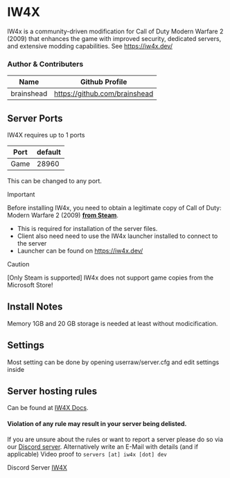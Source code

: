 # IW4X

IW4x is a community-driven modification for Call of Duty Modern Warfare 2 (2009) that enhances the game with improved security, dedicated servers, and extensive modding capabilities.
See https://iw4x.dev/

 ### Author & Contributers
| Name        | Github Profile  |
| ------------- |-------------|
|   brainshead   | https://github.com/brainshead |

## Server Ports

IW4X requires up to 1 ports

| Port    | default       |
|---------|---------------|
| Game    | 28960         |

This can be changed to any port.


> [!IMPORTANT]
>
> Before installing IW4x, you need to obtain a legitimate copy of Call of Duty: Modern Warfare 2 (2009) [__from Steam__](https://store.steampowered.com/app/10180/Call_of_Duty_Modern_Warfare_2_2009/).
> - This is required for installation of the server files.
> - Client also need need to use the IW4x launcher installed to connect to the server
> - Launcher can be found on https://iw4x.dev/ 

> [!CAUTION]
> [Only Steam is supported] IW4x does not support game copies from the Microsoft Store!

## Install Notes
Memory 1GB and 20 GB storage is needed at least without modicification.

## Settings

Most setting can be done by opening userraw/server.cfg and edit settings inside

## Server hosting rules 
Can be found at [IW4X Docs](https://docs.iw4x.dev/servers/rules/).

#### __Violation of any rule may result in your server being delisted.__

If you are unsure about the rules or want to report a server please do so via our [Discord server](https://discord.com/invite/pV2qJscTXf). Alternatively write an E-Mail with details (and if applicable) Video proof to `servers [at] iw4x [dot] dev`

Discord Server [IW4X](https://discord.com/invite/pV2qJscTXf) 
